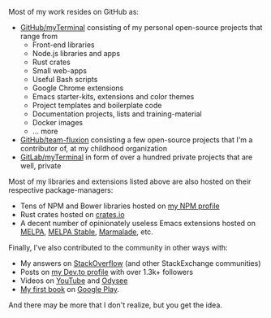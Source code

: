 Most of my work resides on GitHub as:

* [GitHub/myTerminal](https://github.com/myTerminal) consisting of my personal open-source projects that range from
    * Front-end libraries
    * Node.js libraries and apps
    * Rust crates
    * Small web-apps
    * Useful Bash scripts
    * Google Chrome extensions
    * Emacs starter-kits, extensions and color themes
    * Project templates and boilerplate code
    * Documentation projects, lists and training-material
    * Docker images
    * ... more
* [GitHub/team-fluxion](https://github.com/team-fluxion) consisting a few open-source projects that I'm a contributor of, at my childhood organization
* [GitLab/myTerminal](https://gitlab.com/myTerminal) in form of over a hundred private projects that are well, private

Most of my libraries and extensions listed above are also hosted on their respective package-managers:

* Tens of NPM and Bower libraries hosted on [my NPM profile](https://www.npmjs.com/~myterminal)
* Rust crates hosted on [crates.io](https://crates.io)
* A decent number of opinionately useless Emacs extensions hosted on [MELPA](https://melpa.org/#/?q=myterminal), [MELPA Stable](https://stable.melpa.org/#/?q=myterminal), [Marmalade](https://marmalade-repo.org/profile/myTerminal), etc.

Finally, I've also contributed to the community in other ways with:

* My answers on [StackOverflow](http://stackoverflow.com/users/1749585/myterminal) (and other StackExchange communities)
* Posts on [my Dev.to profile](https://dev.to/myterminal) with over 1.3k+ followers
* Videos on [YouTube](https://www.youtube.com/myTerminal) and [Odysee](https://odysee.com/@myTerminal:1)
* [My first book](https://play.google.com/store/books/details?id=hOU3EAAAQBAJ) on [Google Play](https://play.google.com/store/books).

And there may be more that I don't realize, but you get the idea.
